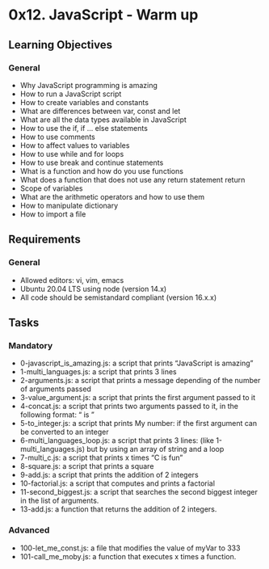 # 0x12. JavaScript - Warm up

## Learning Objectives
### General
- Why JavaScript programming is amazing
- How to run a JavaScript script
- How to create variables and constants
- What are differences between var, const and let
- What are all the data types available in JavaScript
- How to use the if, if ... else statements
- How to use comments
- How to affect values to variables
- How to use while and for loops
- How to use break and continue statements
- What is a function and how do you use functions
- What does a function that does not use any return statement return
- Scope of variables
- What are the arithmetic operators and how to use them
- How to manipulate dictionary
- How to import a file


## Requirements
### General
- Allowed editors: vi, vim, emacs
- Ubuntu 20.04 LTS using node (version 14.x)
- All code should be semistandard compliant (version 16.x.x)


## Tasks
### Mandatory
- 0-javascript_is_amazing.js: a script that prints “JavaScript is amazing”
- 1-multi_languages.js: a script that prints 3 lines
- 2-arguments.js: a script that prints a message depending of the number of arguments passed
- 3-value_argument.js: a script that prints the first argument passed to it
- 4-concat.js: a script that prints two arguments passed to it, in the following format: “ is ”
- 5-to_integer.js: a script that prints My number: <first argument converted in integer> if the first argument can be converted to an integer
- 6-multi_languages_loop.js: a script that prints 3 lines: (like 1-multi_languages.js) but by using an array of string and a loop
- 7-multi_c.js: a script that prints x times “C is fun”
- 8-square.js: a script that prints a square
- 9-add.js: a script that prints the addition of 2 integers
- 10-factorial.js: a script that computes and prints a factorial
- 11-second_biggest.js: a script that searches the second biggest integer in the list of arguments.
- 13-add.js: a function that returns the addition of 2 integers.

### Advanced
- 100-let_me_const.js: a file that modifies the value of myVar to 333
- 101-call_me_moby.js: a function that executes x times a function.
